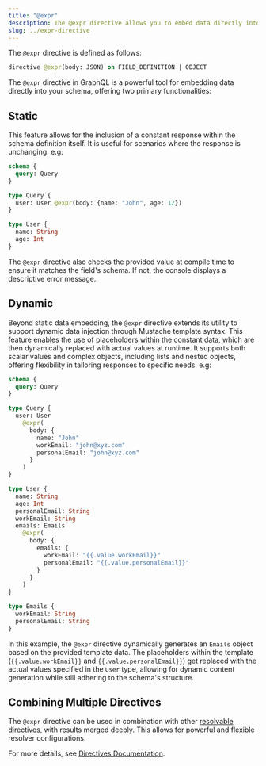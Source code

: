 ```yaml
---
title: "@expr"
description: The @expr directive allows you to embed data directly into your schema.
slug: ../expr-directive
---
```


The `@expr` directive is defined as follows:

```graphql title="Directive Definition" showLineNumbers
directive @expr(body: JSON) on FIELD_DEFINITION | OBJECT
```

The `@expr` directive in GraphQL is a powerful tool for embedding data directly into your schema, offering two primary functionalities:

## Static

This feature allows for the inclusion of a constant response within the schema definition itself. It is useful for scenarios where the response is unchanging. e.g:

```graphql
schema {
  query: Query
}

type Query {
  user: User @expr(body: {name: "John", age: 12})
}

type User {
  name: String
  age: Int
}
```

The `@expr` directive also checks the provided value at compile time to ensure it matches the field's schema. If not, the console displays a descriptive error message.

## Dynamic

Beyond static data embedding, the `@expr` directive extends its utility to support dynamic data injection through Mustache template syntax. This feature enables the use of placeholders within the constant data, which are then dynamically replaced with actual values at runtime. It supports both scalar values and complex objects, including lists and nested objects, offering flexibility in tailoring responses to specific needs. e.g:

```graphql
schema {
  query: Query
}

type Query {
  user: User
    @expr(
      body: {
        name: "John"
        workEmail: "john@xyz.com"
        personalEmail: "john@xyz.com"
      }
    )
}

type User {
  name: String
  age: Int
  personalEmail: String
  workEmail: String
  emails: Emails
    @expr(
      body: {
        emails: {
          workEmail: "{{.value.workEmail}}"
          personalEmail: "{{.value.personalEmail}}"
        }
      }
    )
}

type Emails {
  workEmail: String
  personalEmail: String
}
```

In this example, the `@expr` directive dynamically generates an `Emails` object based on the provided template data. The placeholders within the template (`{{.value.workEmail}}` and `{{.value.personalEmail}}`) get replaced with the actual values specified in the `User` type, allowing for dynamic content generation while still adhering to the schema's structure.

## Combining Multiple Directives

The `@expr` directive can be used in combination with other [resolvable directives](../directives.md#resolvable-directives), with results merged deeply. This allows for powerful and flexible resolver configurations.

For more details, see [Directives Documentation](../directives.md).
